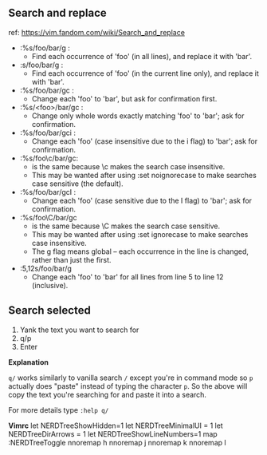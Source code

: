 ## Search and replace
ref: https://vim.fandom.com/wiki/Search_and_replace

* :%s/foo/bar/g : 
  * Find each occurrence of 'foo' (in all lines), and replace it with 'bar'.
* :s/foo/bar/g : 
  * Find each occurrence of 'foo' (in the current line only), and replace it with 'bar'.
* :%s/foo/bar/gc : 
  * Change each 'foo' to 'bar', but ask for confirmation first.
* :%s/\<foo\>/bar/gc : 
  * Change only whole words exactly matching 'foo' to 'bar'; ask for confirmation.
* :%s/foo/bar/gci : 
  * Change each 'foo' (case insensitive due to the i flag) to 'bar'; ask for confirmation.
* :%s/foo\c/bar/gc:
  * is the same because \c makes the search case insensitive.
  * This may be wanted after using :set noignorecase to make searches case sensitive (the default).
* :%s/foo/bar/gcI : 
  * Change each 'foo' (case sensitive due to the I flag) to 'bar'; ask for confirmation.
* :%s/foo\C/bar/gc 
  * is the same because \C makes the search case sensitive.
  * This may be wanted after using :set ignorecase to make searches case insensitive.
  * The g flag means global – each occurrence in the line is changed, rather than just the first.
* :5,12s/foo/bar/g	
  * Change each 'foo' to 'bar' for all lines from line 5 to line 12 (inclusive).

## Search selected

1. Yank the text you want to search for
2. q/p
3. Enter

**Explanation**

`q/` works similarly to vanilla search `/` except you're in command mode so `p` actually does "paste" instead of typing the character `p`. So the above will copy the text you're searching for and paste it into a search.

For more details type `:help q/`





**Vimrc**
let NERDTreeShowHidden=1
let NERDTreeMinimalUI = 1
let NERDTreeDirArrows = 1
let NERDTreeShowLineNumbers=1
map <C-n> :NERDTreeToggle<CR>
nnoremap <C-h> <C-w>h
nnoremap <C-j> <C-w>j
nnoremap <C-k> <C-w>k
nnoremap <C-l> <C-w>l
